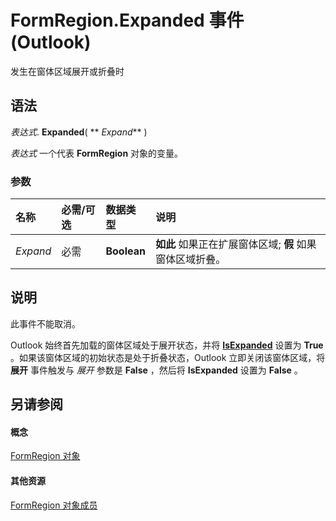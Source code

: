 
# FormRegion.Expanded 事件 (Outlook)

发生在窗体区域展开或折叠时


## 语法

 _表达式_. **Expanded**( ** _Expand_** )

 _表达式_ 一个代表 **FormRegion** 对象的变量。


### 参数



|**名称**|**必需/可选**|**数据类型**|**说明**|
|:-----|:-----|:-----|:-----|
| _Expand_|必需|**Boolean**|**如此** 如果正在扩展窗体区域; **假** 如果窗体区域折叠。|

## 说明

此事件不能取消。

Outlook 始终首先加载的窗体区域处于展开状态，并将 **[IsExpanded](6b2a033c-c852-d669-d641-098f9b6c8e35.md)** 设置为 **True** 。如果该窗体区域的初始状态是处于折叠状态，Outlook 立即关闭该窗体区域，将 **展开** 事件触发与 _展开_ 参数是 **False** ，然后将 **IsExpanded** 设置为 **False** 。


## 另请参阅


#### 概念


[FormRegion 对象](3a0b83eb-4076-9cb3-86a9-68f9e44df89f.md)
#### 其他资源


[FormRegion 对象成员](eb4ff750-2911-8f8d-2ef0-c3f5e7adf4e0.md)